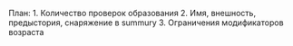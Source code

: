 План:
    1. Количество проверок образования
    2. Имя, внешность, предыстория, снаряжение в summury
    3. Ограничения модификаторов возраста